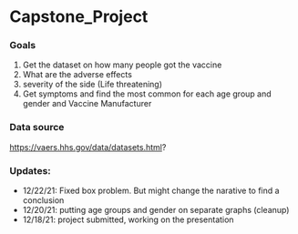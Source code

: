 # Capstone_Project

### Goals

 1. Get the dataset on how many people got the vaccine
 2. What are the adverse effects
 3. severity of the side (Life threatening)
 4. Get symptoms and find the most common for each age group and gender and Vaccine Manufacturer

### Data source

https://vaers.hhs.gov/data/datasets.html?

### Updates:
 - 12/22/21: Fixed box problem. But might change the narative to find a conclusion
 - 12/20/21: putting age groups and gender on separate graphs (cleanup)
 - 12/18/21: project submitted, working on the presentation
